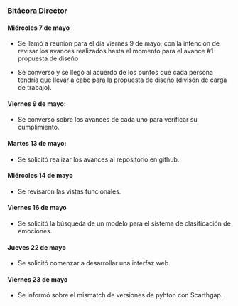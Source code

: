 ### Bitácora Director 

#### Miércoles 7 de mayo

- Se llamó a reunion para el día viernes 9 de mayo, con la intención de revisar los avances realizados hasta el momento para el avance #1 propuesta de diseño

- Se conversó y se llegó al acuerdo de los puntos que cada persona tendría que llevar a cabo para la propuesta de diseño (divisón de carga de trabajo).

#### Viernes 9 de mayo: 

- Se conversó sobre los avances de cada uno para verificar su cumplimiento. 

#### Martes 13 de mayo: 

- Se solicitó realizar los avances al repositorio en github. 

#### Miércoles 14 de mayo

- Se revisaron las vistas funcionales.

#### Viernes 16 de mayo

- Se solicitó la búsqueda de un modelo para el sistema de clasificación de emociones.

#### Jueves 22 de mayo 

- Se solicitó comenzar a desarrollar una interfaz web.

#### Viernes 23 de mayo

- Se informó sobre el mismatch de versiones de pyhton con Scarthgap.

